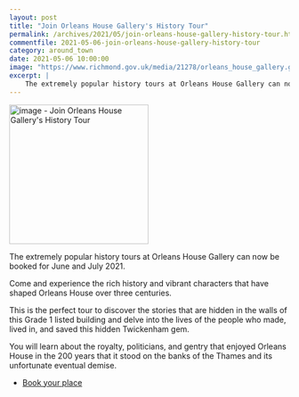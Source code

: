 ```yaml
---
layout: post
title: "Join Orleans House Gallery's History Tour"
permalink: /archives/2021/05/join-orleans-house-gallery-history-tour.html
commentfile: 2021-05-06-join-orleans-house-gallery-history-tour
category: around_town
date: 2021-05-06 10:00:00
image: "https://www.richmond.gov.uk/media/21278/orleans_house_gallery.gif"
excerpt: |
    The extremely popular history tours at Orleans House Gallery can now be booked for June and July 2021.
---
```

<img src="https://www.richmond.gov.uk/media/21278/orleans_house_gallery.gif" alt="image - Join Orleans House Gallery's History Tour" width="250" class="photo right" alt="" >

The extremely popular history tours at Orleans House Gallery can now be booked for June and July 2021.

Come and experience the rich history and vibrant characters that have shaped Orleans House over three centuries.

This is the perfect tour to discover the stories that are hidden in the walls of this Grade 1 listed building and delve into the lives of the people who made, lived in, and saved this hidden Twickenham gem.

You will learn about the royalty, politicians, and gentry that enjoyed  Orleans House in the 200 years that it stood on the banks of the Thames and its unfortunate eventual demise.

- [Book your place](https://www.orleanshousegallery.org/events/history-tour/)
